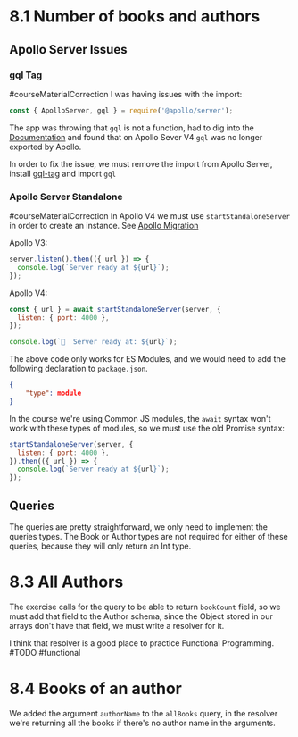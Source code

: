 # 8.1 Number of books and authors

## Apollo Server Issues

### gql Tag

#courseMaterialCorrection
 I was having issues with the import: 
```js
const { ApolloServer, gql } = require('@apollo/server');
```

The app was throwing that `gql` is not a function, had to dig into the [Documentation](https://www.apollographql.com/docs/apollo-server/migration/#gql-graphql-tag) and found that on Apollo Sever V4 `gql` was no longer exported by Apollo.

In order to fix the issue, we must remove the import from Apollo Server, install [gql-tag](https://www.npmjs.com/package/graphql-tag) and import `gql`

### Apollo Server Standalone

#courseMaterialCorrection 
In Apollo V4 we must use `startStandaloneServer` in order to create an instance. See [Apollo Migration](https://www.apollographql.com/docs/apollo-server/migration/#migrate-from-apollo-server)

Apollo V3:

```js
server.listen().then(({ url }) => {
  console.log(`Server ready at ${url}`);
});
```

Apollo V4:

```js
const { url } = await startStandaloneServer(server, {
  listen: { port: 4000 },
});

console.log(`🚀  Server ready at: ${url}`);
```

The above code only works for ES Modules, and we would need to add the following declaration to `package.json`. 

```json
{
	"type": module
}
```

In the course we're using Common JS modules, the `await` syntax won't work with these types of modules, so we must use the old Promise syntax:

```js
startStandaloneServer(server, {
  listen: { port: 4000 },
}).then(({ url }) => {
  console.log(`Server ready at ${url}`);
});
```

## Queries

The queries are pretty straightforward, we only need to implement the queries types. The Book or Author types are not required for either of these queries, because they will only return an Int type.

# 8.3 All Authors

The exercise calls for the query to be able to return `bookCount` field, so we must add that field to the Author schema, since the Object stored in our arrays don't have that field, we must write a resolver for it.

I think that resolver is a good place to practice Functional Programming. #TODO #functional

# 8.4 Books of an author

We added the argument `authorName` to the `allBooks` query, in the resolver we're returning all the books if there's no author name in the arguments.